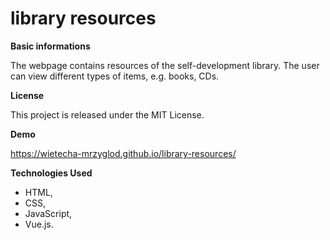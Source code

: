 # library resources

**Basic informations**

The webpage contains resources of the self-development library. The user can view different types of items, e.g. books, CDs.


**License**

This project is released under the MIT License.


**Demo**

https://wietecha-mrzyglod.github.io/library-resources/


**Technologies Used**

* HTML,
* CSS,
* JavaScript,
* Vue.js.
